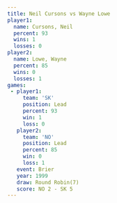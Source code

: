 ```yaml
---
title: Neil Cursons vs Wayne Lowe
player1:             
  name: Cursons, Neil
  percent: 93        
  wins: 1            
  losses: 0          
player2:             
  name: Lowe, Wayne  
  percent: 85        
  wins: 0            
  losses: 1          
games:
 - player1:        
     team: 'SK'    
     position: Lead
     percent: 93   
     win: 1        
     loss: 0       
   player2:        
     team: 'NO'    
     position: Lead
     percent: 85   
     win: 0        
     loss: 1       
   event: Brier        
   year: 1999          
   draw: Round Robin(7)
   score: NO 2 - SK 5  
---
```

